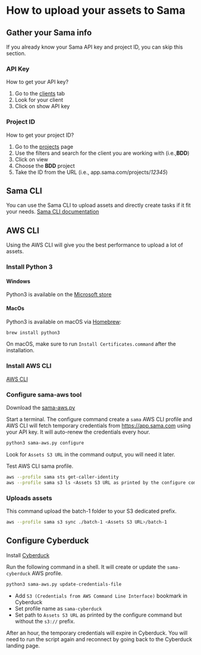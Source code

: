 # How to upload your assets to Sama

## Gather your Sama info

If you already know your Sama API key and project ID, you can skip this section.

### API Key

How to get your API key?

1.   Go to the [clients](https://app.sama.com/clients) tab
2.   Look for your client
3.   Click on show API key

### Project ID

How to get your project ID?

1.   Go to the [projects](https://app.sama.com/projects) page
2.   Use the filters and search for the client you are working with (i.e.,**BDD**)
3.   Click on view
4.   Choose the **BDD** project
5.   Take the ID from the URL (i.e., app.sama.com/projects/*12345*)

## Sama CLI

You can use the Sama CLI to upload assets and directly create tasks if it fit your needs.
[Sama CLI documentation](https://docs.sama.com/reference/cli-overview)

## AWS CLI

Using the AWS CLI will give you the best performance to upload a lot of assets.

### Install Python 3

#### Windows

Python3 is available on the [Microsoft store](https://apps.microsoft.com/store/detail/python-310/9PJPW5LDXLZ5?hl=en-us&gl=us)

#### MacOs

Python3 is available on macOS via [Homebrew](https://brew.sh/):

```sh
brew install python3
```

On macOS, make sure to run `Install Certificates.command` after the installation.

### Install AWS CLI

[AWS CLI](https://aws.amazon.com/cli/)

### Configure sama-aws tool

Download the [sama-aws.py](https://github.com/Samasource/sama-aws/releases/latest/download/sama-aws.py)

Start a terminal. The configure command create a `sama` AWS CLI profile and AWS CLI will fetch temporary credentials from https://app.sama.com using your API key. It will auto-renew the credentials every hour.

```bash
python3 sama-aws.py configure
```

Look for `Assets S3 URL` in the command output, you will need it later.

Test AWS CLI sama profile. 

```bash
aws --profile sama sts get-caller-identity 
aws --profile sama s3 ls <Assets S3 URL as printed by the configure command>
```

### Uploads assets

This command upload the batch-1 folder to your S3 dedicated prefix.

```bash
aws --profile sama s3 sync ./batch-1 <Assets S3 URL>/batch-1
```

## Configure Cyberduck

Install [Cyberduck](https://cyberduck.io/)

Run the following command in a shell. It will create or update the `sama-cyberduck` AWS profile.

```bash
python3 sama-aws.py update-credentials-file
```

- Add `S3 (Credentials from AWS Command Line Interface)` bookmark in Cyberduck
- Set profile name as `sama-cyberduck`
- Set path to `Assets S3 URL` as printed by the configure command but without the `s3://` prefix.

After an hour, the temporary credentials will expire in Cyberduck. You will need to run the script again and reconnect by going back to the Cyberduck landing page.
